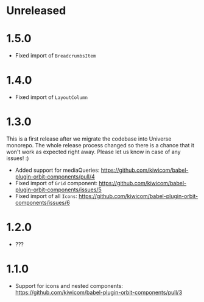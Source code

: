 # Unreleased

# 1.5.0

- Fixed import of `BreadcrumbsItem`

# 1.4.0

- Fixed import of `LayoutColumn`

# 1.3.0

This is a first release after we migrate the codebase into Universe monorepo. The whole release process changed so there is a chance that it won't work as expected right away. Please let us know in case of any issues! :)

- Added support for mediaQueries: https://github.com/kiwicom/babel-plugin-orbit-components/pull/4
- Fixed import of `Grid` component: https://github.com/kiwicom/babel-plugin-orbit-components/issues/5
- Fixed import of all `Icons`: https://github.com/kiwicom/babel-plugin-orbit-components/issues/6

# 1.2.0

- ???

# 1.1.0

- Support for icons and nested components: https://github.com/kiwicom/babel-plugin-orbit-components/pull/3
